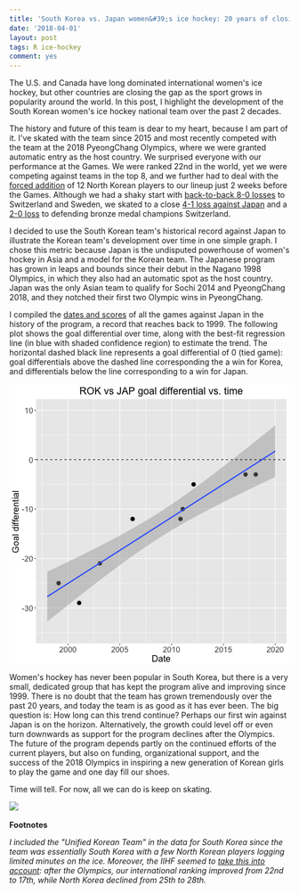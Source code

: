 ```yaml
---
title: 'South Korea vs. Japan women&#39;s ice hockey: 20 years of closing the gap'
date: '2018-04-01'
layout: post
tags: R ice-hockey
comment: yes
---
```




The U.S. and Canada have long dominated international women's ice hockey, but other countries are closing the gap as the sport grows in popularity around the world. In this post, I highlight the development of the South Korean women's ice hockey national team over the past 2 decades. 

The history and future of this team is dear to my heart, because I am part of it. I've skated with the team since 2015 and most recently competed with the team at the 2018 PyeongChang Olympics, where we were granted automatic entry as the host country. We surprised everyone with our performance at the Games. We were ranked 22nd in the world, yet we were competing against teams in the top 8, and we further had to deal with the [forced addition](https://www.olympic.org/news/unified-korean-ice-hockey-team-takes-shape-as-players-meet-for-the-first-time) of 12 North Korean players to our lineup just 2 weeks before the Games. Although we had a shaky start with [back-to-back 8-0 losses](http://www.businessinsider.com/unified-korean-womens-hockey-team-loses-8-0-2018-2) to Switzerland and Sweden, we skated to a close [4-1 loss against Japan](https://www.reuters.com/article/us-olympics-2018-iceh-w-cor-jpn/ice-hockey-japan-win-as-unified-korea-enjoy-special-moment-idUSKCN1FY1BP) and a [2-0 loss](http://english.yonhapnews.co.kr/news/2018/02/18/0200000000AEN20180218003400315.html) to defending bronze medal champions Switzerland. 

I decided to use the South Korean team's historical record against Japan to illustrate the Korean team's development over time in one simple graph. I chose this metric because Japan is the undisputed powerhouse of women's hockey in Asia and a model for the Korean team. The Japanese program has grown in leaps and bounds since their debut in the Nagano 1998 Olympics, in which they also had an automatic spot as the host country. Japan was the only Asian team to qualify for Sochi 2014 and PyeongChang 2018, and they notched their first two Olympic wins in PyeongChang. 

I compiled the [dates and scores](https://www.nationalteamsoficehockey.com/wp-content/uploads/2018/01/South-Korea-Women-All-Time-Results.pdf) of all the games against Japan in the history of the program, a record that reaches back to 1999. The following plot shows the goal differential over time, along with the best-fit regression line (in blue with shaded confidence region) to estimate the trend. The horizontal dashed black line represents a goal differential of 0 (tied game): goal differentials above the dashed line corresponding the a win for Korea, and differentials below the line corresponding to a win for Japan.

<img src="/assets/Rfigs/post_2018_04_goal_differential-1.png" title="plot of chunk post_2018_04_goal_differential" alt="plot of chunk post_2018_04_goal_differential" style="display: block; margin: auto;" />

Women's hockey has never been popular in South Korea, but there is a very small, dedicated group that has kept the program alive and improving since 1999. There is no doubt that the team has grown tremendously over the past 20 years, and today the team is as good as it has ever been. The big question is: How long can this trend continue? Perhaps our first win against Japan is on the horizon. Alternatively, the growth could level off or even turn downwards as support for the program declines after the Olympics. The future of the program depends partly on the continued efforts of the current players, but also on funding, organizational support, and the success of the 2018 Olympics in inspiring a new generation of Korean girls to play the game and one day fill our shoes. 

Time will tell. For now, all we can do is keep on skating.

![](https://i.imgur.com/651EVzt.jpg)

**Footnotes**

*I included the "Unified Korean Team" in the data for South Korea since the team was essentially South Korea with a few North Korean players logging limited minutes on the ice. Moreover, the IIHF seemed to [take this into account](http://www.iihf.com/home-of-hockey/championships/world-ranking/womens-world-ranking/2018-ranking-feb/): after the Olympics, our international ranking improved from 22nd to 17th, while North Korea declined from 25th to 28th.*
